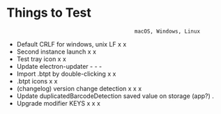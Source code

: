
# Things to Test

                                             macOS, Windows, Linux
- Default CRLF for windows, unix LF          x      x
- Second instance launch                     x      x
- Test tray icon                             x      x
- Update electron-updater                    -      -       -
- Import .btpt by double-clicking            x      x
- .btpt icons                                x      x
- (changelog) version change detection       x      x       x
- Update duplicatedBarcodeDetection
 saved value on storage (app?)               .
- Upgrade modifier KEYS                      x      x       x
